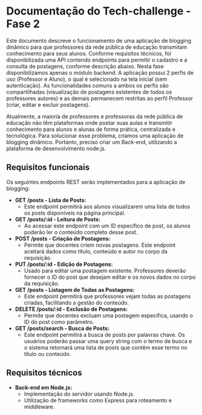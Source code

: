 # Documentação do Tech-challenge - Fase 2

Este documento descreve o funcionamento de uma aplicação de blogging dinâmico para que professores da rede pública de educação transmitam conhecimento para seus alunos.
Conforme requisitos técnicos, foi disponibilizada uma API contendo endpoints para permitir o cadastro e a consulta de postagens, conforme descrição abaixo.
Nesta fase disponibilizamos apenas o módulo backend.
A aplicação possui 2 perfis de uso (Professor e Aluno), o qual é selecionado na tela inicial (sem autenticação). As funcionalidades comuns a ambos os perfis são compartilhadas (visualização de postagens existentes de todos os professores autores) e as demais permanecem restritas ao perfil Professor (criar, editar e excluir postagens).


Atualmente, a maioria de professores e professoras da rede pública de educação não têm plataformas onde postar suas aulas e transmitir conhecimento para alunos e alunas de forma prática, centralizada e tecnológica. Para solucionar esse problema, criamos uma aplicação de blogging dinâmico. Portanto, preciso criar um Back-end, utilizando a plataforma de desenvolvimento node.js.

## Requisitos funcionais

Os seguintes endpoints REST serão implementados para a aplicação de blogging:

- **GET /posts - Lista de Posts:**
  - Este endpoint permitirá aos alunos visualizarem uma lista de todos os posts disponíveis na página principal.
- **GET /posts/:id - Leitura de Posts:**
  - Ao acessar este endpoint com um ID específico de post, os alunos poderão ler o conteúdo completo desse post.
- **POST /posts - Criação de Postagens:**
  - Permite que docentes criem novas postagens. Este endpoint aceitará dados como título, conteúdo e autor no corpo da requisição.
- **PUT /posts/:id - Edição de Postagens:**
  - Usado para editar uma postagem existente. Professores deverão fornecer o ID do post que desejam editar e os novos dados no corpo da requisição.
- **GET /posts - Listagem de Todas as Postagens:**
  - Este endpoint permitirá que professores vejam todas as postagens criadas, facilitando a gestão do conteúdo.
- **DELETE /posts/:id - Exclusão de Postagens:**
  - Permite que docentes excluam uma postagem específica, usando o ID do post como parâmetro.
- **GET /posts/search - Busca de Posts:**
  - Este endpoint permitirá a busca de posts por palavras chave. Os usuários poderão passar uma query string com o termo de busca e o sistema retornará uma lista de posts que contêm esse termo no título ou conteúdo.

## Requisitos técnicos

- **Back-end em Node.js:**
  - Implementação do servidor usando Node.js.
  - Utilização de frameworks como Express para roteamento e middleware.
